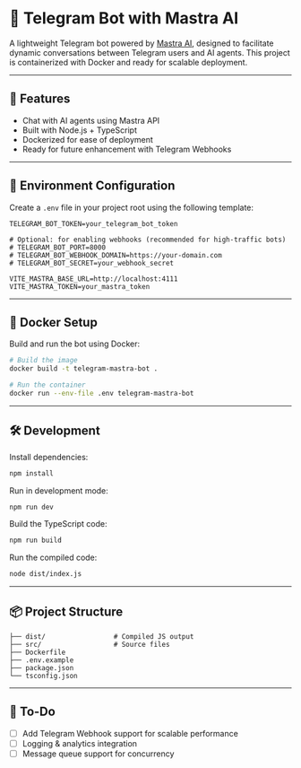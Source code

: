 # 🤖 Telegram Bot with Mastra AI

A lightweight Telegram bot powered by [Mastra AI](https://mastra.ai), designed to facilitate dynamic conversations between Telegram users and AI agents. This project is containerized with Docker and ready for scalable deployment.

---

## 🚀 Features

* Chat with AI agents using Mastra API
* Built with Node.js + TypeScript
* Dockerized for ease of deployment
* Ready for future enhancement with Telegram Webhooks

---

## 🔧 Environment Configuration

Create a `.env` file in your project root using the following template:

```env
TELEGRAM_BOT_TOKEN=your_telegram_bot_token

# Optional: for enabling webhooks (recommended for high-traffic bots)
# TELEGRAM_BOT_PORT=8000
# TELEGRAM_BOT_WEBHOOK_DOMAIN=https://your-domain.com
# TELEGRAM_BOT_SECRET=your_webhook_secret

VITE_MASTRA_BASE_URL=http://localhost:4111
VITE_MASTRA_TOKEN=your_mastra_token
```

---

## 🐳 Docker Setup

Build and run the bot using Docker:

```bash
# Build the image
docker build -t telegram-mastra-bot .

# Run the container
docker run --env-file .env telegram-mastra-bot
```

---

## 🛠 Development

Install dependencies:

```bash
npm install
```

Run in development mode:

```bash
npm run dev
```

Build the TypeScript code:

```bash
npm run build
```

Run the compiled code:

```bash
node dist/index.js
```

---

## 📦 Project Structure

```
├── dist/                 # Compiled JS output
├── src/                  # Source files
├── Dockerfile
├── .env.example
├── package.json
└── tsconfig.json
```

---

## 📝 To-Do

* [ ] Add Telegram Webhook support for scalable performance
* [ ] Logging & analytics integration
* [ ] Message queue support for concurrency